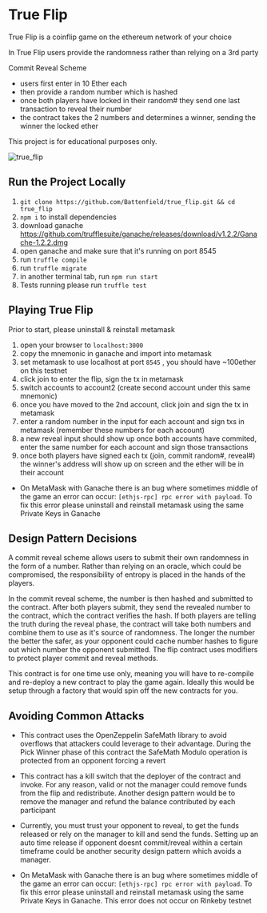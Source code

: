 # True Flip

True Flip is a coinflip game on the ethereum network of your choice

In True Flip users provide the randomness rather than relying on a 3rd party

Commit Reveal Scheme
- users first enter in 10 Ether each
- then provide a random number which is hashed
- once both players have locked in their random# they send one last transaction to reveal their number
- the contract takes the 2 numbers and determines a winner, sending the winner the locked ether

This project is for educational purposes only.

![true_flip](https://imgur.com/a/03PDZ81)

## Run the Project Locally

1. ``` git clone https://github.com/Battenfield/true_flip.git && cd true_flip ```
2. ``` npm i ``` to install dependencies 
3.  download ganache https://github.com/trufflesuite/ganache/releases/download/v1.2.2/Ganache-1.2.2.dmg
4. open ganache and make sure that it's running on port 8545
5. run ``` truffle compile ```
6. run ``` truffle migrate ```
7. in another terminal tab, run ``` npm run start ```
8. Tests running please run ``` truffle test ```

## Playing True Flip
  Prior to start, please uninstall & reinstall metamask
1. open your browser to `localhost:3000`
2. copy the mnemonic in ganache and import into metamask
3. set metamask to use localhost at port ``` 8545 ``` , you should have ~100ether on this testnet
4. click join to enter the flip, sign the tx in metamask
5. switch accounts to account2 (create second account under this same mnemonic)
6. once you have moved to the 2nd account, click join and sign the tx in metamask
7. enter a random number in the input for each account and sign txs in metamask (remember these numbers for each account)
8. a new reveal input should show up once both accounts have commited, enter the same number for each account and sign those transactions
9. once both players have signed each tx (join, commit random#, reveal#) the winner's address will show up on screen and the ether will be in their account

- On MetaMask with Ganache there is an bug where sometimes middle of the game an error can occur: ``` [ethjs-rpc] rpc error with payload ```. To fix this error please uninstall and reinstall metamask using the same Private Keys in Ganache

## Design Pattern Decisions

A commit reveal scheme allows users to submit their own randomness in the form of a number. Rather than relying on an oracle, which could be compromised, the responsibility of entropy is placed in the hands of the players.

In the commit reveal scheme, the number is then hashed and submitted to the contract. After both players submit, they send the revealed number to the contract, which the contract verifies the hash. If both players are telling the truth during the reveal phase, the contract will take both numbers and combine them to use as it's source of randomness. The longer the number the better the safer, as your opponent could cache number hashes to figure out which number the opponent submitted. The flip contract uses modifiers to protect player commit and reveal methods.

This contract is for one time use only, meaning you will have to re-compile and re-deploy a new contract to play the game again. Ideally this would be setup through a factory that would spin off the new contracts for you.

## Avoiding Common Attacks

- This contract uses the OpenZeppelin SafeMath library to avoid overflows that attackers could leverage to their advantage. During the Pick Winner phase of this contract the SafeMath Modulo operation is protected from an opponent forcing a revert

- This contract has a kill switch that the deployer of the contract and invoke. For any reason, valid or not the manager could remove funds from the flip and redistribute. Another design pattern would be to remove the manager and refund the balance contributed by each participant

- Currently, you must trust your opponent to reveal, to get the funds released or rely on the manager to kill and send the funds. Setting up an auto time release if opponent doesnt commit/reveal within a certain timeframe could be another security design pattern which avoids a manager.


- On MetaMask with Ganache there is an bug where sometimes middle of the game an error can occur: ``` [ethjs-rpc] rpc error with payload ```. To fix this error please uninstall and reinstall metamask using the same Private Keys in Ganache. This error does not occur on Rinkeby testnet